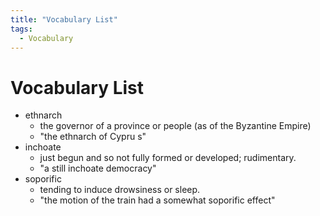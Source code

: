 ```yaml
---
title: "Vocabulary List"
tags:
  - Vocabulary
---
```


# Vocabulary List

- ethnarch
  - the governor of a province or people (as of the Byzantine Empire)
  - "the ethnarch of Cypru  s"
- inchoate
  - just begun and so not fully formed or developed; rudimentary.
  - "a still inchoate democracy"
- soporific
  - tending to induce drowsiness or sleep.
  - "the motion of the train had a somewhat soporific effect" 

